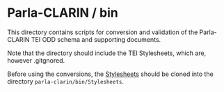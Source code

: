 # Parla-CLARIN / bin

This directory contains scripts for conversion and validation of the
Parla-CLARIN TEI ODD schema and supporting documents.

Note that the directory should include the TEI Stylesheets, which are,
however .gitgnored.

Before using the conversions, the
[Stylesheets](https://github.com/TEIC/Stylesheets) should be cloned
into the directory `parla-clarin/bin/Stylesheets`.
